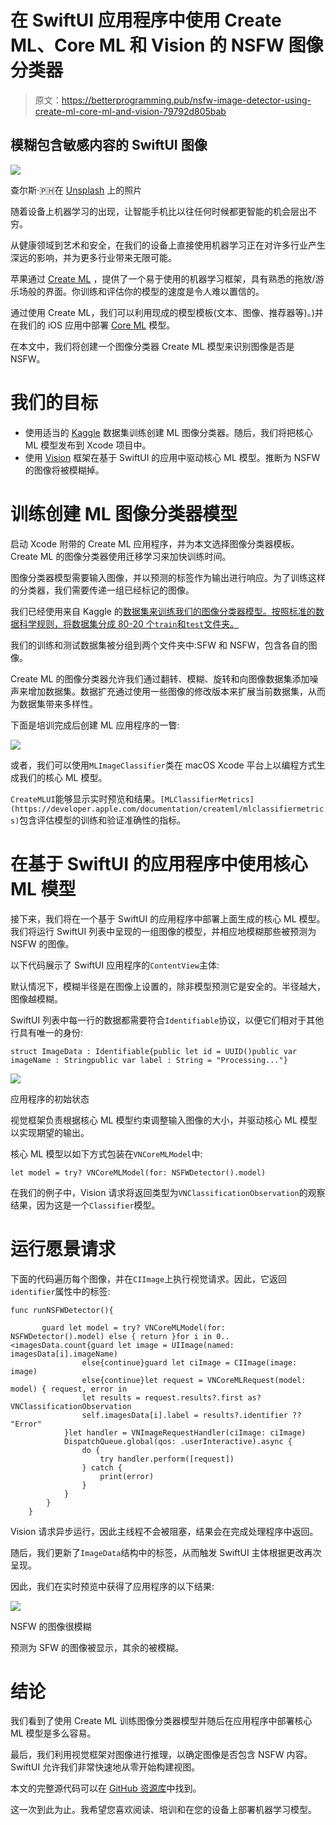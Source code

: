 # 在 SwiftUI 应用程序中使用 Create ML、Core ML 和 Vision 的 NSFW 图像分类器

> 原文：<https://betterprogramming.pub/nsfw-image-detector-using-create-ml-core-ml-and-vision-79792d805bab>

## 模糊包含敏感内容的 SwiftUI 图像

![](img/d53685b6f793f695ab5e931bd0b1c6f0.png)

查尔斯·🇵🇭在 [Unsplash](https://unsplash.com?utm_source=medium&utm_medium=referral) 上的照片

随着设备上机器学习的出现，让智能手机比以往任何时候都更智能的机会层出不穷。

从健康领域到艺术和安全，在我们的设备上直接使用机器学习正在对许多行业产生深远的影响，并为更多行业带来无限可能。

苹果通过 [Create ML](https://developer.apple.com/documentation/createml) ，提供了一个易于使用的机器学习框架，具有熟悉的拖放/游乐场般的界面。你训练和评估你的模型的速度是令人难以置信的。

通过使用 Create ML，我们可以利用现成的模型模板(文本、图像、推荐器等)。)并在我们的 iOS 应用中部署 [Core ML](https://developer.apple.com/documentation/coreml) 模型。

在本文中，我们将创建一个图像分类器 Create ML 模型来识别图像是否是 NSFW。

# 我们的目标

*   使用适当的 [Kaggle](https://www.kaggle.com/) 数据集训练创建 ML 图像分类器。随后，我们将把核心 ML 模型发布到 Xcode 项目中。
*   使用 [Vision](https://developer.apple.com/documentation/vision) 框架在基于 SwiftUI 的应用中驱动核心 ML 模型。推断为 NSFW 的图像将被模糊掉。

# 训练创建 ML 图像分类器模型

启动 Xcode 附带的 Create ML 应用程序，并为本文选择图像分类器模板。Create ML 的图像分类器使用迁移学习来加快训练时间。

图像分类器模型需要输入图像，并以预测的标签作为输出进行响应。为了训练这样的分类器，我们需要传递一组已经标记的图像。

我们已经使用来自 Kaggle 的[数据集来训练我们的图像分类器模型。按照标准的数据科学规则，将数据集分成 80-20 个`train`和`test`文件夹。](https://www.kaggle.com/drakedtrex/my-nsfw-dataset)

我们的训练和测试数据集被分组到两个文件夹中:SFW 和 NSFW，包含各自的图像。

Create ML 的图像分类器允许我们通过翻转、模糊、旋转和向图像数据集添加噪声来增加数据集。数据扩充通过使用一些图像的修改版本来扩展当前数据集，从而为数据集带来多样性。

下面是培训完成后创建 ML 应用程序的一瞥:

![](img/5c135533e041d606cfee09fd2e3875d0.png)

或者，我们可以使用`MLImageClassifier`类在 macOS Xcode 平台上以编程方式生成我们的核心 ML 模型。

`CreateMLUI`能够显示实时预览和结果。`[MLClassifierMetrics](https://developer.apple.com/documentation/createml/mlclassifiermetrics)`包含评估模型的训练和验证准确性的指标。

# 在基于 SwiftUI 的应用程序中使用核心 ML 模型

接下来，我们将在一个基于 SwiftUI 的应用程序中部署上面生成的核心 ML 模型。我们将运行 SwiftUI 列表中呈现的一组图像的模型，并相应地模糊那些被预测为 NSFW 的图像。

以下代码展示了 SwiftUI 应用程序的`ContentView`主体:

默认情况下，模糊半径是在图像上设置的，除非模型预测它是安全的。半径越大，图像越模糊。

SwiftUI 列表中每一行的数据都需要符合`Identifiable`协议，以便它们相对于其他行具有唯一的身份:

```
struct ImageData : Identifiable{public let id = UUID()public var imageName : Stringpublic var label : String = "Processing..."}
```

![](img/fc6861ad676053b4b578b15b5b54d8f6.png)

应用程序的初始状态

视觉框架负责根据核心 ML 模型约束调整输入图像的大小，并驱动核心 ML 模型以实现期望的输出。

核心 ML 模型以如下方式包装在`VNCoreMLModel`中:

```
let model = try? VNCoreMLModel(for: NSFWDetector().model)
```

在我们的例子中，Vision 请求将返回类型为`VNClassificationObservation`的观察结果，因为这是一个`Classifier`模型。

# 运行愿景请求

下面的代码遍历每个图像，并在`CIImage`上执行视觉请求。因此，它返回`identifier`属性中的标签:

```
func runNSFWDetector(){

       guard let model = try? VNCoreMLModel(for:  NSFWDetector().model) else { return }for i in 0..<imagesData.count{guard let image = UIImage(named: imagesData[i].imageName)
                else{continue}guard let ciImage = CIImage(image: image)
                else{continue}let request = VNCoreMLRequest(model: model) { request, error in
                let results = request.results?.first as? VNClassificationObservation
                self.imagesData[i].label = results?.identifier ?? "Error"
            }let handler = VNImageRequestHandler(ciImage: ciImage)
            DispatchQueue.global(qos: .userInteractive).async {
                do {
                    try handler.perform([request])
                } catch {
                    print(error)
                }
            }
        }
    }
```

Vision 请求异步运行，因此主线程不会被阻塞，结果会在完成处理程序中返回。

随后，我们更新了`ImageData`结构中的标签，从而触发 SwiftUI 主体根据更改再次呈现。

因此，我们在实时预览中获得了应用程序的以下结果:

![](img/28dfba78068b3fc8c0e52401a410980b.png)

NSFW 的图像很模糊

预测为 SFW 的图像被显示，其余的被模糊。

# 结论

我们看到了使用 Create ML 训练图像分类器模型并随后在应用程序中部署核心 ML 模型是多么容易。

最后，我们利用视觉框架对图像进行推理，以确定图像是否包含 NSFW 内容。SwiftUI 允许我们非常快速地从零开始构建视图。

本文的完整源代码可以在 [GitHub 资源库](https://github.com/anupamchugh/iowncode/tree/master/NSFWCreateMLImageClassifier)中找到。

这一次到此为止。我希望您喜欢阅读、培训和在您的设备上部署机器学习模型。